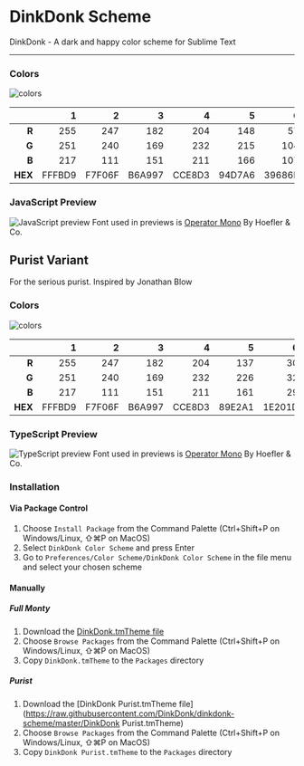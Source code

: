 DinkDonk Scheme
===============

DinkDonk - A dark and happy color scheme for Sublime Text

---

### Colors

![colors](https://dinkdonk.github.io/dinkdonk-scheme/preview-colors.png)

|       |  1|  2|  3|  4|  5|  6|  7|  8|  9| 10| 11| 12| 13|
|------:|--:|--:|--:|--:|--:|--:|--:|--:|--:|--:|--:|--:|--:|
|**R**  |255|247|182|204|148| 57|166|112| 48| 24|141|235|235|
|**G**  |251|240|169|232|215|104|204|207| 56| 24| 76| 23| 88|
|**B**  |217|111|151|211|166|107|217|246| 64| 27|161| 94| 27|
|**HEX**|FFFBD9|F7F06F|B6A997|CCE8D3|94D7A6|39686B|A6CCD9|70CFF6|303840|18181B|8D4CA1|EB175E|EB581B|

### JavaScript Preview

![JavaScript preview](https://dinkdonk.github.io/dinkdonk-scheme/preview-javascript.png)
Font used in previews is [Operator Mono](http://www.typography.com/fonts/operator/styles/operatormono) By Hoefler & Co.

## Purist Variant

For the serious purist. Inspired by Jonathan Blow

### Colors

![colors](https://dinkdonk.github.io/dinkdonk-scheme/preview-colors-purist.png)

|       |  1|  2|  3|  4|  5|  6|  7|  8|
|------:|--:|--:|--:|--:|--:|--:|--:|--:|
|**R**  |255|247|182|204|137| 30| 24|235|
|**G**  |251|240|169|232|226| 32| 24| 23|
|**B**  |217|111|151|211|161| 29| 27| 94|
|**HEX**|FFFBD9|F7F06F|B6A997|CCE8D3|89E2A1|1E201D|18181B|EB175E|

### TypeScript Preview

![TypeScript preview](https://dinkdonk.github.io/dinkdonk-scheme/preview-typescript-purist.png)
Font used in previews is [Operator Mono](http://www.typography.com/fonts/operator/styles/operatormono) By Hoefler & Co.

### Installation

#### Via Package Control
1. Choose `Install Package` from the Command Palette (Ctrl+Shift+P on Windows/Linux, ⇧⌘P on MacOS)
2. Select `DinkDonk Color Scheme` and press Enter
3. Go to `Preferences/Color Scheme/DinkDonk Color Scheme` in the file menu and select your chosen scheme

#### Manually

##### Full Monty
1. Download the [DinkDonk.tmTheme file](https://raw.githubusercontent.com/DinkDonk/dinkdonk-scheme/master/DinkDonk.tmTheme)
2. Choose `Browse Packages` from the Command Palette (Ctrl+Shift+P on Windows/Linux, ⇧⌘P on MacOS)
3. Copy `DinkDonk.tmTheme` to the `Packages` directory

##### Purist
1. Download the [DinkDonk Purist.tmTheme file](https://raw.githubusercontent.com/DinkDonk/dinkdonk-scheme/master/DinkDonk Purist.tmTheme)
2. Choose `Browse Packages` from the Command Palette (Ctrl+Shift+P on Windows/Linux, ⇧⌘P on MacOS)
3. Copy `DinkDonk Purist.tmTheme` to the `Packages` directory

